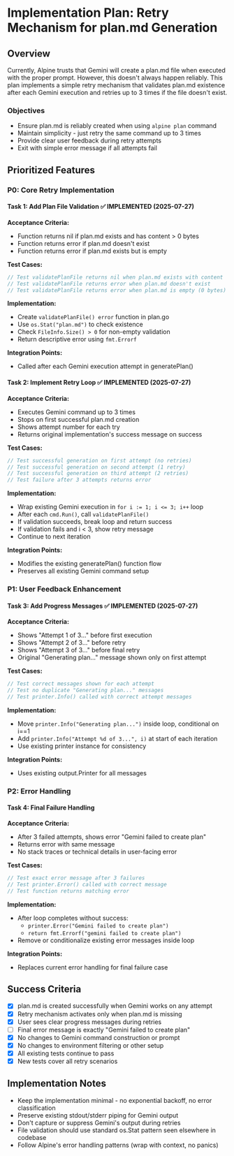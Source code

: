 # Implementation Plan: Retry Mechanism for plan.md Generation

## Overview

Currently, Alpine trusts that Gemini will create a plan.md file when executed with the proper prompt. However, this doesn't always happen reliably. This plan implements a simple retry mechanism that validates plan.md existence after each Gemini execution and retries up to 3 times if the file doesn't exist.

### Objectives
- Ensure plan.md is reliably created when using `alpine plan` command
- Maintain simplicity - just retry the same command up to 3 times
- Provide clear user feedback during retry attempts
- Exit with simple error message if all attempts fail

## Prioritized Features

### P0: Core Retry Implementation

#### Task 1: Add Plan File Validation ✅ **IMPLEMENTED** (2025-07-27)
**Acceptance Criteria:**
- Function returns nil if plan.md exists and has content > 0 bytes
- Function returns error if plan.md doesn't exist
- Function returns error if plan.md exists but is empty

**Test Cases:**
```go
// Test validatePlanFile returns nil when plan.md exists with content
// Test validatePlanFile returns error when plan.md doesn't exist
// Test validatePlanFile returns error when plan.md is empty (0 bytes)
```

**Implementation:**
- Create `validatePlanFile() error` function in plan.go
- Use `os.Stat("plan.md")` to check existence
- Check `FileInfo.Size() > 0` for non-empty validation
- Return descriptive error using `fmt.Errorf`

**Integration Points:**
- Called after each Gemini execution attempt in generatePlan()

#### Task 2: Implement Retry Loop ✅ **IMPLEMENTED** (2025-07-27)
**Acceptance Criteria:**
- Executes Gemini command up to 3 times
- Stops on first successful plan.md creation
- Shows attempt number for each try
- Returns original implementation's success message on success

**Test Cases:**
```go
// Test successful generation on first attempt (no retries)
// Test successful generation on second attempt (1 retry)
// Test successful generation on third attempt (2 retries)
// Test failure after 3 attempts returns error
```

**Implementation:**
- Wrap existing Gemini execution in `for i := 1; i <= 3; i++` loop
- After each `cmd.Run()`, call `validatePlanFile()`
- If validation succeeds, break loop and return success
- If validation fails and i < 3, show retry message
- Continue to next iteration

**Integration Points:**
- Modifies the existing generatePlan() function flow
- Preserves all existing Gemini command setup

### P1: User Feedback Enhancement

#### Task 3: Add Progress Messages ✅ **IMPLEMENTED** (2025-07-27)
**Acceptance Criteria:**
- Shows "Attempt 1 of 3..." before first execution
- Shows "Attempt 2 of 3..." before retry
- Shows "Attempt 3 of 3..." before final retry
- Original "Generating plan..." message shown only on first attempt

**Test Cases:**
```go
// Test correct messages shown for each attempt
// Test no duplicate "Generating plan..." messages
// Test printer.Info() called with correct attempt messages
```

**Implementation:**
- Move `printer.Info("Generating plan...")` inside loop, conditional on i==1
- Add `printer.Info("Attempt %d of 3...", i)` at start of each iteration
- Use existing printer instance for consistency

**Integration Points:**
- Uses existing output.Printer for all messages

### P2: Error Handling

#### Task 4: Final Failure Handling
**Acceptance Criteria:**
- After 3 failed attempts, shows error "Gemini failed to create plan"
- Returns error with same message
- No stack traces or technical details in user-facing error

**Test Cases:**
```go
// Test exact error message after 3 failures
// Test printer.Error() called with correct message
// Test function returns matching error
```

**Implementation:**
- After loop completes without success:
  - `printer.Error("Gemini failed to create plan")`
  - `return fmt.Errorf("gemini failed to create plan")`
- Remove or conditionalize existing error messages inside loop

**Integration Points:**
- Replaces current error handling for final failure case

## Success Criteria

- [x] plan.md is created successfully when Gemini works on any attempt
- [x] Retry mechanism activates only when plan.md is missing
- [x] User sees clear progress messages during retries
- [ ] Final error message is exactly "Gemini failed to create plan"
- [x] No changes to Gemini command construction or prompt
- [x] No changes to environment filtering or other setup
- [x] All existing tests continue to pass
- [x] New tests cover all retry scenarios

## Implementation Notes

- Keep the implementation minimal - no exponential backoff, no error classification
- Preserve existing stdout/stderr piping for Gemini output
- Don't capture or suppress Gemini's output during retries
- File validation should use standard os.Stat pattern seen elsewhere in codebase
- Follow Alpine's error handling patterns (wrap with context, no panics)